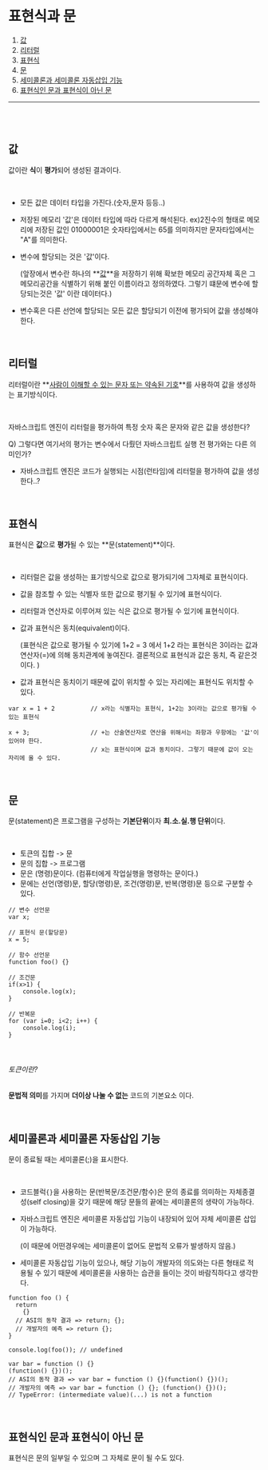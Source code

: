 # 표현식과 문

1. [값](#값)
2. [리터럴](#리터럴)
3. [표현식](#표현식)
4. [문](#문)
5. [세미콜론과 세미콜론 자동삽입 기능](#세미콜론과-세미콜론-자동삽입-기능)
6. [표현식인 문과 표현식이 아닌 문](#표현식인-문과-표현식이-아닌-문)

<hr></hr>

<br>

<br>

## 값

값이란 **식**이 **평가**되어 생성된 결과이다.

<br>

- 모든 값은 데이터 타입을 가진다.(숫자,문자 등등..)

- 저장된 메모리 '값'은 데이터 타입에 따라 다르게 해석된다. ex)2진수의 형태로 메모리에 저장된 값인 01000001은 숫자타입에서는 65를 의미하지만 문자타입에서는 "A"를 의미한다.

- 변수에 할당되는 것은 '값'이다.

  (앞장에서 변수란 하나의 **<u>값</u>**을 저장하기 위해 확보한 메모리 공간자체 혹은 그 메모리공간을 식별하기 위해 붙인 이름이라고 정의하였다. 그렇기 떄문에 변수에 할당되는것은 '값' 이란 데이터다.)

- 변수혹은 다른 선언에 할당되는 모든 값은 할당되기 이전에 평가되어 값을 생성해야 한다. 

<br>

## 리터럴

리터럴이란 **<u>사람이 이해할 수 있는 문자 또는 약속된 기호</u>**를 사용하여 값을 생성하는 표기방식이다.

<br>

자바스크립트 엔진이 리터럴을 평가하여 특정 숫자 혹은 문자와 같은 값을 생성한다?

Q) 그렇다면 여기서의 평가는 변수에서 다뤘던 자바스크립트 실행 전 평가와는 다른 의미인가?



- 자바스크립트 엔진은 코드가 실행되는 시점(런타임)에 리터럴을 평가하여 값을 생성한다..?

<br>

## 표현식

표현식은 **값**으로 **평가**될 수 있는 **문(statement)**이다.

<br>

- 리터럴은 값을 생성하는 표기방식으로 값으로 평가되기에 그자체로 표현식이다.

- 값을 참조할 수 있는 식별자 또한 값으로 평기될 수 있기에 표현식이다.

- 리터럴과 연산자로 이루어져 있는 식은 값으로 평가될 수 있기에 표현식이다.

- 값과 표현식은 동치(equivalent)이다.

  (표현식은 값으로 평가될 수 있기에 1+2 = 3 에서 1+2 라는 표현식은 3이라는 값과 연산자(=)에 의해 동치관계에 놓여진다. 결론적으로 표현식과 값은 동치, 즉 같은것이다. )

- 값과 표현식은 동치이기 때문에 값이 위치할 수 있는 자리에는 표현식도 위치할 수 있다.

```
var x = 1 + 2          // x라는 식별자는 표현식, 1+2는 3이라는 값으로 평가될 수 있는 표현식

x + 3;                 // +는 산술연산자로 연산을 위해서는 좌항과 우항에는 '값'이 있어야 한다.
					   // x는 표현식이며 값과 동치이다. 그렇기 때문에 값이 오는 자리에 올 수 있다.
```

<br>

## 문

문(statement)은 프로그램을 구성하는 **기본단위**이자 **최.소.실.행 단위**이다.

<br>

- 토큰의 집합 -> 문
- 문의 집합 -> 프로그램
- 문은 (명령)문이다. (컴퓨터에게 작업실행을 명령하는 문이다.)
- 문에는 선언(명령)문, 할당(명령)문, 조건(명령)문, 반복(명령)문 등으로 구분할 수 있다.

```
// 변수 선언문
var x;

// 표현식 문(할당문)
x = 5;

// 함수 선언문
function foo() {}

// 조건문
if(x>1) {
	console.log(x);
}

// 반복문
for (var i=0; i<2; i++) {
	console.log(i);	
}
```

<br>

###### 토큰이란?

**문법적 의미**를 가지며 **더이상 나눌 수 없는** 코드의 기본요소 이다.

<br>

## 세미콜론과 세미콜론 자동삽입 기능

문이 종료될 때는 세미콜론(;)을 표시한다.

<br>

- 코드블럭`{}`을 사용하는 문(반복문/조건문/함수)은 문의 종료를 의미하는 자체종결성(self closing)을 갖기 때문에 해당 문들의 끝에는 세미콜론의 생략이 가능하다.

- 자바스크립트 엔진은 세미콜론 자동삽입 기능이 내장되어 있어 자체 세미콜론 삽입이 가능하다.

  (이 때문에 어떤경우에는 세미콜론이 없어도 문법적 오류가 발생하지 않음.)

- 세미콜론 자동삽입 기능이 있으나, 해당 기능이 개발자의 의도와는 다른 형태로 적용될 수 있기 때문에 세미콜론을 사용하는 습관을 들이는 것이 바람직하다고 생각한다.

```
function foo () {
  return
    {}
  // ASI의 동작 결과 => return; {};
  // 개발자의 예측 => return {};
}

console.log(foo()); // undefined

var bar = function () {}
(function() {})();
// ASI의 동작 결과 => var bar = function () {}(function() {})();
// 개발자의 예측 => var bar = function () {}; (function() {})();
// TypeError: (intermediate value)(...) is not a function
```

<br>

## 표현식인 문과 표현식이 아닌 문

표현식은 문의 일부일 수 있으며 그 자체로 문이 될 수도 있다.

